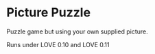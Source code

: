 Picture Puzzle
==============

Puzzle game but using your own supplied picture.

Runs under LOVE 0.10 and LOVE 0.11
